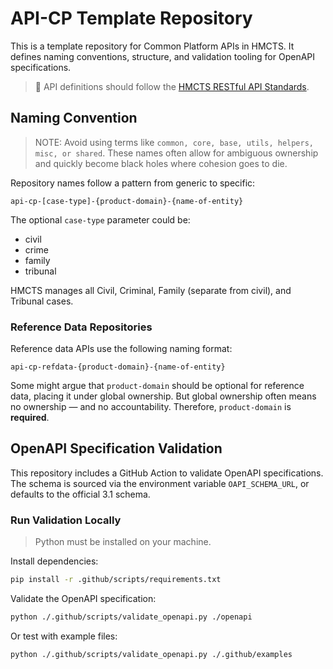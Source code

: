 # API-CP Template Repository

This is a template repository for Common Platform APIs in HMCTS. It defines naming conventions, structure, and validation tooling for OpenAPI specifications.

> 🔗 API definitions should follow the [HMCTS RESTful API Standards](https://hmcts.github.io/restful-api-standards/).

## Naming Convention

> NOTE: Avoid using terms like `common, core, base, utils, helpers, misc, or shared`.
> These names often allow for ambiguous ownership and quickly become black holes where cohesion goes to die.

Repository names follow a pattern from generic to specific:

```
api-cp-[case-type]-{product-domain}-{name-of-entity}
```
The optional `case-type` parameter could be:

* civil 
* crime 
* family 
* tribunal

HMCTS manages all Civil, Criminal, Family (separate from civil), and Tribunal cases.

### Reference Data Repositories

Reference data APIs use the following naming format:

```
api-cp-refdata-{product-domain}-{name-of-entity}
```
Some might argue that `product-domain` should be optional for reference data, placing it under global ownership. But global ownership often means no ownership — and no accountability. Therefore, `product-domain` is **required**.

## OpenAPI Specification Validation

This repository includes a GitHub Action to validate OpenAPI specifications. The schema is sourced via the environment variable `OAPI_SCHEMA_URL`, or defaults to the official 3.1 schema.

### Run Validation Locally

> Python must be installed on your machine.

Install dependencies:
```bash
pip install -r .github/scripts/requirements.txt
```

Validate the OpenAPI specification:
```bash
python ./.github/scripts/validate_openapi.py ./openapi
```
Or test with example files:
```bash
python ./.github/scripts/validate_openapi.py ./.github/examples
```
